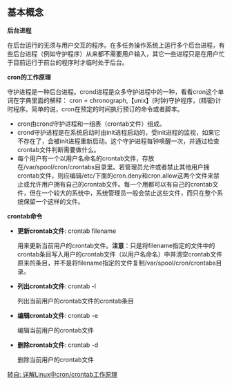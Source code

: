 ## 基本概念

**后台进程**

在后台运行的无须与用户交互的程序。在多任务操作系统上运行多个后台进程，有些后台进程（例如守护程序）从来都不需要用户输入，其它一些进程只是在用户忙于目前运行于前台的程序时才临时处于后台。

**cron的工作原理**

守护进程是一种后台进程。crond进程是众多守护进程中的一种，看看cron这个单词在字典里面的解释：
cron = chronograph,【unix】(时钟)守护程序，(精密)计时程序。简单的说，cron在预定的时间执行预订的命令或者脚本。

- cron由crond守护进程和一组表（crontab文件）组成。
- crond守护进程是在系统启动时由init进程启动的，受init进程的监视，如果它不存在了，会被init进程重新启动。这个守护进程每钟唤醒一次，并通过检查crontab文件判断需要做什么。
- 每个用户有一个以用户名命名的crontab文件，存放在/var/spool/cron/crontabs目录里。若管理员允许或者禁止其他用户拥crontab文件，则应编辑/etc/下面的cron.deny和cron.allow这两个文件来禁止或允许用户拥有自己的crontab文件。每一个用都可以有自己的crontab文件，但在一个较大的系统中，系统管理员一般会禁止这些文件，而只在整个系统保留一个这样的文件。

**crontab命令**

- **更新crontab文件**: crontab filename

  用来更新当前用户的crontab文件。**注意**：只是将filename指定的文件中的crontab条目写入用户的crontab文件（以用户名命名）中并清空crontab文件原来的条目，并不是将filename指定的文件复制/var/spool/cron/crontabs目录。

- **列出crontab文件**: crontab -l

  列出当前用户的crontab文件的crontab条目

- **编辑crontab文件**: crontab -e


  编辑当前用户的crontab文件

- **删除crontab文件**: crontab -d

  删除当前用户的crontab文件

[转自: 详解Linux中cron/crontab工作原理](https://blog.csdn.net/wzyzzu/article/details/42167911)